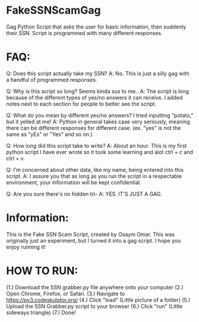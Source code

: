 # FakeSSNScamGag
Gag Python Script that asks the user for basic information, then suddenly their SSN. Script is programmed with many different responses.

# FAQ:

Q: Does this script actually take my SSN?
A: No. This is just a silly gag with a handful of programmed responses.

Q: Why is this script so long? Seems kinda sus to me..
A: The script is long because of the different types of yes/no answers it can receive. I added notes next to each section for people to better see the script.

Q: What do you mean by different yes/no answers? I tried inputting "potato," but it yelled at me!
A: Python in general takes case very seriously, meaning there can be different responses for different case. (ex. "yes" is not the same as "yEs" or "Yes" and so on.)

Q: How long did this script take to write?
A: About an hour. This is my first python script I have ever wrote so it took some learning and alot ctrl + c and ctrl + v.

Q: I'm concerned about other data, like my name, being entered into this script.
A: I assure you that as long as you run the script in a respectable environment, your information will be kept confidential.

Q: Are you sure there's no hidden tri-
A: YES. IT'S JUST A GAG.


# Information:
This is the Fake SSN Scam Script, created by Osaym Omar. 
This was originally just an experiment, but I turned it into a gag script.
I hope you enjoy running it!


# HOW TO RUN:

(1.) Download the SSN grabber.py file anywhere onto your computer
(2.) Open Chrome, Firefox, or Safari.
(3.) Navigate to https://py3.codeskulptor.org/
(4.) Click "load" (Little picture of a folder)
(5.) Upload the SSN Grabber.py script to your browser
(6.) Click "run" (Little sideways triangle)
(7.) Done!
